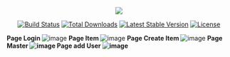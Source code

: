 <p align="center"><img src="https://laravel.com/assets/img/components/logo-laravel.svg"></p>

<p align="center">
<a href="https://travis-ci.org/laravel/framework"><img src="https://travis-ci.org/laravel/framework.svg" alt="Build Status"></a>
<a href="https://packagist.org/packages/laravel/framework"><img src="https://poser.pugx.org/laravel/framework/d/total.svg" alt="Total Downloads"></a>
<a href="https://packagist.org/packages/laravel/framework"><img src="https://poser.pugx.org/laravel/framework/v/stable.svg" alt="Latest Stable Version"></a>
<a href="https://packagist.org/packages/laravel/framework"><img src="https://poser.pugx.org/laravel/framework/license.svg" alt="License"></a>
</p>

<b> Page Login </b>
![image](https://github.com/saba17773/warning-online/assets/71871023/8aad3607-20bf-4173-b96f-56c491be2302)
<b> Page Item </b>
![image](https://github.com/saba17773/warning-online/assets/71871023/b403c049-4657-444c-80ba-db47a1c63851)
<b> Page Create Item </b>
![image](https://github.com/saba17773/warning-online/assets/71871023/8ab4dc4a-6814-490f-8944-67f85765f043)
<b> Page Master <b/>
![image](https://github.com/saba17773/warning-online/assets/71871023/82b56412-c9ea-4b4d-bdb5-961471416558)
<b> Page add User </b>
![image](https://github.com/saba17773/warning-online/assets/71871023/8b9f22d0-924d-4d82-ba24-5a58abe60a22)


